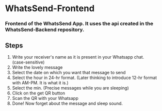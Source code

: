 # WhatsSend-Frontend
### Frontend of the WhatsSend App. It uses the api created in the WhatsSend-Backend repository.

## Steps
 1) Write your receiver's name as it is present in your Whatsapp chat. (case-sensitive)
 2) Write the lovely message
 3) Select the date on which you want that message to send
 4) Select the hour in 24-hr format. (Later thinking to introduce 12-hr format with AM-PM. It is what it is.)
 5) Select the min. (Precise messages while you are sleeping)
 6) Click on the get QR button
 7) Scan the QR with your Whatsapp
 8) Done! Now forget about the message and sleep sound.
